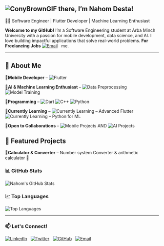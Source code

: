 ## ![ConyBrownGIF](https://github.com/user-attachments/assets/e7ad10b1-1f51-4c4c-a373-0714da85c0cd) **there**, I’m Nahom Desta!
👨‍💻 Software Engineer | Flutter Developer | Machine Learning Enthusiast

 **Welcome to my GitHub!** 
I’m a Software Engineering student at Arba Minch University with a passion for mobile development, data science, and AI.
I love building impactful applications that solve real-world problems. **For Freelancing Jobs**
[![Email](https://img.shields.io/badge/Email-D14836?style=for-the-badge&logo=gmail&logoColor=white)](mailto:nahomdestamg@gmail.com)&nbsp;&nbsp; me.



---
## 🌟 About Me
🔹**Mobile Developer** –
![Flutter](https://img.shields.io/badge/Flutter-%2302569B.svg?style=for-the-badge&logo=flutter&logoColor=white)
 <br>
 
🔹**AI & Machine Learning Enthusiast** – ![Data Preprocessing](https://img.shields.io/badge/Data%20Preprocessing-8A2BE2?style=for-the-badge)
 ![Model Training](https://img.shields.io/badge/Model%20Training-8A2BE2?style=for-the-badge)
<br>

🔹**Programming** – ![Dart](https://img.shields.io/badge/Dart-0175C2?style=for-the-badge&logo=dart&logoColor=white)   ![C++](https://img.shields.io/badge/C++-00599C?style=for-the-badge&logo=c%2B%2B&logoColor=white)   ![Python](https://img.shields.io/badge/Python-3776AB?style=for-the-badge&logo=python&logoColor=white)
 <br>
 
🔹**Currently Learning** –
![Currently Learning – Advanced Flutter](https://img.shields.io/badge/Advanced%20Flutter-8A2BE2?style=for-the-badge)  ![Currently Learning – Python for ML](https://img.shields.io/badge/Python%20for%20ML-8A2BE2?style=for-the-badge)


🔹**Open to Collaborations** – ![Mobile Projects](https://img.shields.io/badge/Mobile%20Projects-2E8B57?style=for-the-badge&logo=android&logoColor=white)
 AND ![AI Projects](https://img.shields.io/badge/AI%20Projects-4B0082?style=for-the-badge&logo=openai&logoColor=white)
<br>

## 📂 Featured Projects
🔹**Calculator & Converter** – Number system Converter & arithmetic calculator 🧮

### 📊 GitHub Stats
![Nahom's GitHub Stats](https://github-readme-stats.vercel.app/api?username=NahumDm&show_icons=true&theme=tokyonight)

### 📈 Top Languages
![Top Languages](https://github-readme-stats.vercel.app/api/top-langs/?username=NahumDm&layout=compact&theme=tokyonight)


---
### 📫 Let's Connect!
[![LinkedIn](https://img.shields.io/badge/LinkedIn-%230077B5.svg?style=for-the-badge&logo=linkedin&logoColor=white)](https://linkedin.com/in/nahom-desta-mengesha)&nbsp;&nbsp;
[![Twitter](https://img.shields.io/badge/-%231DA1F2.svg?style=for-the-badge&logo=x&logoColor=white)](https://x.com/@DmNahum)&nbsp;&nbsp;
[![GitHub](https://img.shields.io/badge/GitHub-%23181717.svg?style=for-the-badge&logo=github&logoColor=white)](https://github.com/NahumDm)&nbsp;&nbsp;
[![Email](https://img.shields.io/badge/Email-D14836?style=for-the-badge&logo=gmail&logoColor=white)](mailto:destanahum2@gmail.com)&nbsp;&nbsp;


